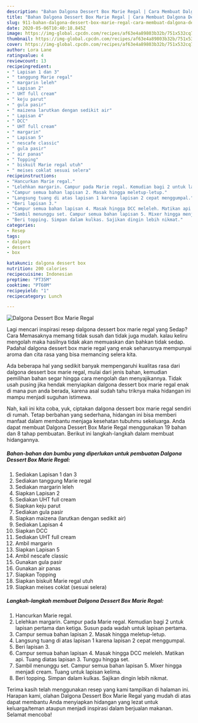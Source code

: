 ```yaml
---
description: "Bahan Dalgona Dessert Box Marie Regal | Cara Membuat Dalgona Dessert Box Marie Regal Yang Bisa Manjain Lidah"
title: "Bahan Dalgona Dessert Box Marie Regal | Cara Membuat Dalgona Dessert Box Marie Regal Yang Bisa Manjain Lidah"
slug: 911-bahan-dalgona-dessert-box-marie-regal-cara-membuat-dalgona-dessert-box-marie-regal-yang-bisa-manjain-lidah
date: 2020-05-06T10:40:18.845Z
image: https://img-global.cpcdn.com/recipes/af63e4a89803b32b/751x532cq70/dalgona-dessert-box-marie-regal-foto-resep-utama.jpg
thumbnail: https://img-global.cpcdn.com/recipes/af63e4a89803b32b/751x532cq70/dalgona-dessert-box-marie-regal-foto-resep-utama.jpg
cover: https://img-global.cpcdn.com/recipes/af63e4a89803b32b/751x532cq70/dalgona-dessert-box-marie-regal-foto-resep-utama.jpg
author: Lora Lane
ratingvalue: 4
reviewcount: 13
recipeingredient:
- " Lapisan 1 dan 3"
- " tanggung Marie regal"
- " margarin leleh"
- " Lapisan 2"
- " UHT full cream"
- " keju parut"
- " gula pasir"
- " maizena larutkan dengan sedikit air"
- " Lapisan 4"
- " DCC"
- " UHT full cream"
- " margarin"
- " Lapisan 5"
- " nescafe classic"
- " gula pasir"
- " air panas"
- " Topping"
- " biskuit Marie regal utuh"
- " meises coklat sesuai selera"
recipeinstructions:
- "Hancurkan Marie regal."
- "Lelehkan margarin. Campur pada Marie regal. Kemudian bagi 2 untuk lapisan pertama dan ketiga. Susun pada wadah untuk lapisan pertama."
- "Campur semua bahan lapisan 2. Masak hingga meletup-letup."
- "Langsung tuang di atas lapisan 1 karena lapisan 2 cepat menggumpal."
- "Beri lapisan 3."
- "Campur semua bahan lapisan 4. Masak hingga DCC meleleh. Matikan api. Tuang diatas lapisan 3. Tunggu hingga set."
- "Sambil menunggu set. Campur semua bahan lapisan 5. Mixer hingga menjadi cream. Tuang untuk lapisan kelima."
- "Beri topping. Simpan dalam kulkas. Sajikan dingin lebih nikmat."
categories:
- Resep
tags:
- dalgona
- dessert
- box

katakunci: dalgona dessert box 
nutrition: 200 calories
recipecuisine: Indonesian
preptime: "PT35M"
cooktime: "PT60M"
recipeyield: "1"
recipecategory: Lunch

---
```



![Dalgona Dessert Box Marie Regal](https://img-global.cpcdn.com/recipes/af63e4a89803b32b/751x532cq70/dalgona-dessert-box-marie-regal-foto-resep-utama.jpg)

Lagi mencari inspirasi resep dalgona dessert box marie regal yang Sedap? Cara Memasaknya memang tidak susah dan tidak juga mudah. kalau keliru mengolah maka hasilnya tidak akan memuaskan dan bahkan tidak sedap. Padahal dalgona dessert box marie regal yang enak seharusnya mempunyai aroma dan cita rasa yang bisa memancing selera kita.



Ada beberapa hal yang sedikit banyak mempengaruhi kualitas rasa dari dalgona dessert box marie regal, mulai dari jenis bahan, kemudian pemilihan bahan segar hingga cara mengolah dan menyajikannya. Tidak usah pusing jika hendak menyiapkan dalgona dessert box marie regal enak di mana pun anda berada, karena asal sudah tahu triknya maka hidangan ini mampu menjadi suguhan istimewa.


Nah, kali ini kita coba, yuk, ciptakan dalgona dessert box marie regal sendiri di rumah. Tetap berbahan yang sederhana, hidangan ini bisa memberi manfaat dalam membantu menjaga kesehatan tubuhmu sekeluarga. Anda dapat membuat Dalgona Dessert Box Marie Regal menggunakan 19 bahan dan 8 tahap pembuatan. Berikut ini langkah-langkah dalam membuat hidangannya.

<!--inarticleads1-->

##### Bahan-bahan dan bumbu yang diperlukan untuk pembuatan Dalgona Dessert Box Marie Regal:

1. Sediakan  Lapisan 1 dan 3
1. Sediakan  tanggung Marie regal
1. Sediakan  margarin leleh
1. Siapkan  Lapisan 2
1. Sediakan  UHT full cream
1. Siapkan  keju parut
1. Sediakan  gula pasir
1. Siapkan  maizena (larutkan dengan sedikit air)
1. Sediakan  Lapisan 4
1. Siapkan  DCC
1. Sediakan  UHT full cream
1. Ambil  margarin
1. Siapkan  Lapisan 5
1. Ambil  nescafe classic
1. Gunakan  gula pasir
1. Gunakan  air panas
1. Siapkan  Topping
1. Siapkan  biskuit Marie regal utuh
1. Siapkan  meises coklat (sesuai selera)




<!--inarticleads2-->

##### Langkah-langkah membuat Dalgona Dessert Box Marie Regal:

1. Hancurkan Marie regal.
1. Lelehkan margarin. Campur pada Marie regal. Kemudian bagi 2 untuk lapisan pertama dan ketiga. Susun pada wadah untuk lapisan pertama.
1. Campur semua bahan lapisan 2. Masak hingga meletup-letup.
1. Langsung tuang di atas lapisan 1 karena lapisan 2 cepat menggumpal.
1. Beri lapisan 3.
1. Campur semua bahan lapisan 4. Masak hingga DCC meleleh. Matikan api. Tuang diatas lapisan 3. Tunggu hingga set.
1. Sambil menunggu set. Campur semua bahan lapisan 5. Mixer hingga menjadi cream. Tuang untuk lapisan kelima.
1. Beri topping. Simpan dalam kulkas. Sajikan dingin lebih nikmat.




Terima kasih telah menggunakan resep yang kami tampilkan di halaman ini. Harapan kami, olahan Dalgona Dessert Box Marie Regal yang mudah di atas dapat membantu Anda menyiapkan hidangan yang lezat untuk keluarga/teman ataupun menjadi inspirasi dalam berjualan makanan. Selamat mencoba!
